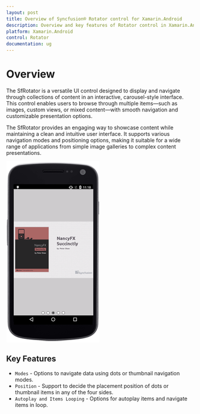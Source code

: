 ```yaml
---
layout: post
title: Overview of Syncfusion® Rotator control for Xamarin.Android 
description: Overview and key features of Rotator control in Xamarin.Android 
platform: Xamarin.Android 
control: Rotator 
documentation: ug
---
```


# Overview

The SfRotator is a versatile UI control designed to display and navigate through collections of content in an interactive, carousel-style interface. This control enables users to browse through multiple items—such as images, custom views, or mixed content—with smooth navigation and customizable presentation options.

The SfRotator provides an engaging way to showcase content while maintaining a clean and intuitive user interface. It supports various navigation modes and positioning options, making it suitable for a wide range of applications from simple image galleries to complex content presentations.

![SfRotator Control](images/rotator.png)
 
## Key Features

* `Modes` - Options to navigate data using dots or thumbnail navigation modes.
* `Position` - Support to decide the placement position of dots or thumbnail items in any of the four sides.
* `Autoplay and Items Looping` - Options for autoplay items and navigate items in loop.